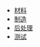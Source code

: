 <!-- 侧边栏 docs/_sidebar.md -->
* [材料](cn/prototype/material.md)
* [制造](cn/prototype/manufacture.md)
* [后处理](cn/prototype/postprocess.md)
* [测试](cn/prototype/test.md)



  